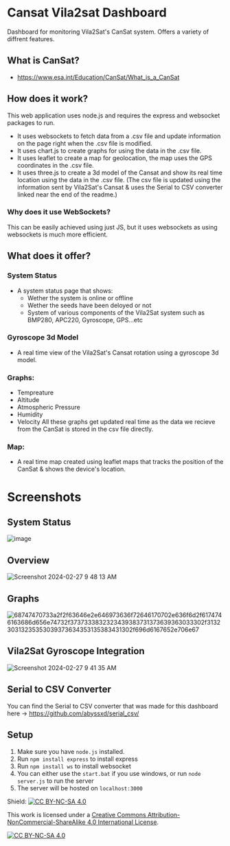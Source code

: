# Cansat Vila2sat Dashboard
Dashboard for monitoring Vila2Sat's CanSat system. Offers a variety of diffrent features.
## What is CanSat?

- https://www.esa.int/Education/CanSat/What_is_a_CanSat

## How does it work?
This web application uses node.js and requires the express and websocket packages to run. 

- It uses websockets to fetch data from a .csv file and update information on the page right when the .csv file is modified.
- It uses chart.js to create graphs for using the data in the .csv file.
- It uses leaflet to create a map for geolocation, the map uses the GPS coordinates in the .csv file.
- It uses three.js to create a 3d model of the Cansat and show its real time location using the data in the .csv file.
(The csv file is updated using the information sent by Vila2Sat's Cansat & uses the Serial to CSV converter linked near the end of the readme.)

### Why does it use WebSockets?
This can be easily achieved using just JS, but it uses websockets as using websockets is much more efficient.

## What does it offer?

### System Status
- A system status page that shows:
  - Wether the system is online or offline
  - Wether the seeds have been deloyed or not
  - System of various components of the Vila2Sat system such as BMP280, APC220, Gyroscope, GPS...etc

### Gyroscope 3d Model
- A real time view of the Vila2Sat's Cansat rotation using a gyroscope 3d model.

### Graphs: 
- Tempreature
- Altitude
- Atmospheric Pressure
- Humidity
- Velocity
All these graphs get updated real time as the data we recieve from the CanSat is stored in the csv file directly.

### Map:
- A real time map created using leaflet maps that tracks the position of the CanSat & shows the device's location.

# Screenshots

## System Status
![image](https://github.com/abyssxd/cansat_vila2sat/assets/57658642/3b861ba3-138b-4598-ad82-e15b0b38b97f)


## Overview
![Screenshot 2024-02-27 9 48 13 AM](https://github.com/abyssxd/cansat_vila2sat/assets/57658642/6925b747-43c8-4263-be4d-f9602abd5e04)


## Graphs
![68747470733a2f2f63646e2e646973636f72646170702e636f6d2f6174746163686d656e74732f3737333832323439383731373639363033302f313230313235353039373634353135383431302f696d6167652e706e67](https://github.com/abyssxd/cansat_vila2sat/assets/57658642/e8283c3a-25b3-4aa4-aea8-ba88e48ed40a)


## Vila2Sat Gyroscope Integration
![Screenshot 2024-02-27 9 41 35 AM](https://github.com/abyssxd/cansat_vila2sat/assets/57658642/5c415991-3e7e-4bd0-82c1-c283bcf9c478)

## Serial to CSV Converter
You can find the Serial to CSV converter that was made for this dashboard here -> https://github.com/abyssxd/serial_csv/


## Setup

1. Make sure you have `node.js` installed. 
2. Run `npm install express` to install express
3. Run `npm install ws` to install websocket
4. You can either use the `start.bat` if you use windows, or run `node server.js` to run the server
5. The server will be hosted on `localhost:3000`

Shield: [![CC BY-NC-SA 4.0][cc-by-nc-sa-shield]][cc-by-nc-sa]

This work is licensed under a
[Creative Commons Attribution-NonCommercial-ShareAlike 4.0 International License][cc-by-nc-sa].

[![CC BY-NC-SA 4.0][cc-by-nc-sa-image]][cc-by-nc-sa]

[cc-by-nc-sa]: http://creativecommons.org/licenses/by-nc-sa/4.0/
[cc-by-nc-sa-image]: https://licensebuttons.net/l/by-nc-sa/4.0/88x31.png
[cc-by-nc-sa-shield]: https://img.shields.io/badge/License-CC%20BY--NC--SA%204.0-lightgrey.svg
